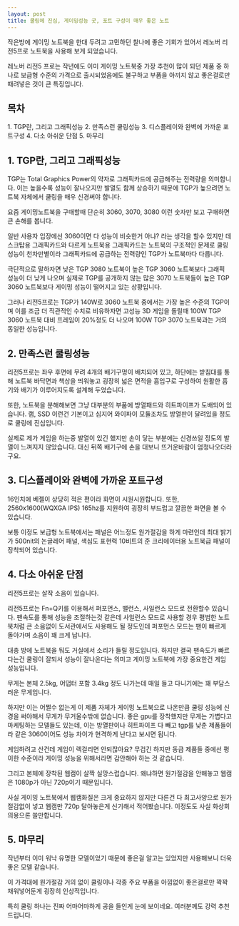 ```yaml
---
layout: post
title: 쿨링에 진심, 게이밍성능 굿, 포트 구성이 매우 좋은 노트
---
```


작은방에 게이밍 노트북을 한대 두려고 고민하던 찰나에 좋은 기회가 있어서 레노버 리전5프로 노트북을 사용해 보게 되었습니다.

레노버 리전5 프로는 작년에도 이미 게이밍 노트북중 가장 추천이 많이 되던 제품 중 하나로 보급형 수준의 가격으로 출시되었음에도 불구하고 부품을 아끼지 않고 좋은걸로만 때려넣은 것이 큰 특징입니다.


<h2>목차</h2>
1. TGP란, 그리고 그래픽성능
2. 만족스런 쿨링성능
3. 디스플레이와 완벽에 가까운 포트구성
4. 다소 아쉬운 단점
5. 마무리


<h2>1. TGP란, 그리고 그래픽성능</h2>
TGP는 Total Graphics Power의 약자로 그래픽카드에 공급해주는 전력량을 의미합니다. 
이는 높을수록 성능이 잘나오지만 발열도 함께 상승하기 때문에 TGP가 높으려면 노트북 자체에서 쿨링을 매우 신경써야 합니다.

요즘 게이밍노트북을 구매할때 단순히 3060, 3070, 3080 이런 숫자만 보고 구매하면 큰 손해를 봅니다. 

일반 사용자 입장에선 3060이면 다 성능이 비슷한거 아냐? 라는 생각을 할수 있지만 데스크탑용 그래픽카드와 다르게 노트북용 그래픽카드는 노트북의 구조적인 문제로 쿨링 성능이 천차만별이라 그래픽카드에 공급하는 전력량인 TGP가 노트북마다 다릅니다.

극단적으로 말하자면 낮은 TGP 3080 노트북이 높은 TGP 3060 노트북보다 그래픽 성능이 더 낮게 나오며 실제로 TGP를 공개하지 않는 많은 3070 노트북들이 높은 TGP 3060 노트북보다 게이밍 성능이 떨어지고 있는 상황입니다.

그러나 리전5프로는 TGP가 140W로 3060 노트북 중에서는 가장 높은 수준의 TGP이며 이를 조금 더 직관적인 수치로 비유하자면 고성능 3D 게임을 돌릴때 100W TGP 3060 노트북 대비 프레임이 20%정도 더 나오며 100W TGP 3070 노트북과는 거의 동일한 성능입니다.




<h2>2. 만족스런 쿨링성능</h2>
리전5프로는 좌우 후면에 무려 4개의 배기구멍이 배치되어 있고, 하단에는 받침대를 통해 노트북 바닥면과 책상을 띄워놓고 굉장히 넓은 면적을 흡입구로 구성하여 원활한 흡기와 배기가 이루어지도록 설계해 두었습니다. 

또한, 노트북을 분해해보면 그냥 대부분의 부품에 방열패드와 히트파이프가 도배되어 있습니다. 램, SSD 이런건 기본이고 심지어 와이파이 모듈조차도 방열판이 달려있을 정도로 쿨링에 진심입니다.

실제로 제가 게임을 하는중 발열이 있긴 했지만 손이 닿는 부분에는 신경쓰일 정도의 발열이 느껴지지 않았습니다. 대신 뒤쪽 배기구에 손을 대보니 뜨거운바람이 엄청나오더라구요.




<h2>3. 디스플레이와 완벽에 가까운 포트구성</h2>
16인치에 베젤이 상당히 적은 편이라 화면이 시원시원합니다. 또한, 2560x1600(WQXGA IPS) 165hz를 지원하여 굉장히 부드럽고 깔끔한 화면을 볼 수 있습니다. 

보통 이정도 보급형 노트북에서는 패널은 어느정도 원가절감을 하게 마련인데 최대 밝기가 500nit의 논글레어 패널, 색심도 표현력 10비트의 준 크리에이터용 노트북급 패널이 장착되어 있습니다.



<h2>4. 다소 아쉬운 단점</h2>
리전5프로는 살작 소음이 있습니다.

리전5프로는 Fn+Q키를 이용해서 퍼포먼스, 밸런스, 사일런스 모드로 전환할수 있습니다. 팬속도를 통해 성능을 조절하는것 같은데 사일런스 모드로 사용할 경우 평범한 노트북처럼 큰 소음없이 도서관에서도 사용해도 될 정도인데 퍼포먼스 모드는 팬이 빠르게 돌아가며 소음이 꽤 크게 납니다. 

대충 방에 노트북을 둬도 거실에서 소리가 들릴 정도입니다. 하지만 결국 팬속도가 빠르다는건 쿨링이 잘되서 성능이 잘나온다는 의미고 게이밍 노트북에 가장 중요한건 게임 성능입니다.

무게는 본체 2.5kg, 어댑터 포함 3.4kg 정도 나가는데 매일 들고 다니기에는 꽤 부담스러운 무게입니다. 

하지만 이는 어쩔수 없는게 이 제품 자체가 게이밍 노트북으로 나온만큼 쿨링 성능에 신경을 써야해서 무게가 무거울수밖에 없습니다. 좋은 gpu를 장착했지만 무게는 가볍다고 마케팅하는 모델들도 있는데, 이는 방열판이나 히트파이프 다 빼고 tgp를 낮춘 제품들이라 같은 3060이어도 성능 차이가 현격하게 난다고 보시면 됩니다. 

게임하려고 산건데 게임이 렉걸리면 안되잖아요? 무겁긴 하지만 동급 제품들 중에선 평이한 수준이라 게이밍 성능을 위해서라면 감안해야 하는 것 같습니다.

그리고 본체에 장착된 웹캠이 살짝 실망스럽습니다.
왜냐하면 원가절감을 안해놓고 웹캠은 1080p가 아닌 720p이기 때문입니다. 

사실 게이밍 노트북에서 웹캠화질은 크게 중요하지 않지만 다른건 다 최고사양으로 원가절감없이 넣고 웹캠만 720p 달아놓은게 신기해서 적어봤습니다. 이정도도 사실 화상회의용으론 쓸만합니다.



<h2>5. 마무리</h2>
작년부터 이미 워낙 유명한 모델이었기 때문에 좋은걸 알고는 있었지만 사용해보니 더욱 좋은 모델 같습니다. 

이 가격대에 원가절감 거의 없이 쿨링이나 각종 주요 부품을 아낌없이 좋은걸로만 꽉꽉 채워넣어둔게 굉장히 인상적입니다. 

특히 쿨링 하나는 진짜 어마어마하게 공을 들인게 눈에 보이네요. 여러분께도 강력 추천드립니다.